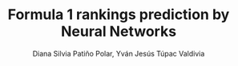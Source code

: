 ---
paperId: 9
author: Diana Silvia Patiño Polar, Yván Jesús Túpac Valdivia
publicationauthor: Patiño Polar, D. S. et al.
title: Formula 1 rankings prediction by Neural Networks
pdf: Poster_Diana_Patino.pdf
poster: --
alt: --
type: Poster
topic: Machine Learning Applications
link: https://research.latinxinai.org/papers/neurips/2018/pdf/Poster_Diana_Patino.pdf
conference: neurips
year: 2018
tags: neurips-2018
location: Montreal, Canada
---